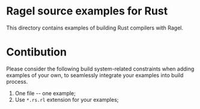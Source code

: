 # Ragel source examples for Rust

This directory contains examples of building Rust compilers with Ragel.

# Contibution

Please consider the following build system-related constraints when adding
examples of your own, to seamlessly integrate your examples into build process.

1. One file -- one example;
2. Use `*.rs.rl` extension for your examples;
